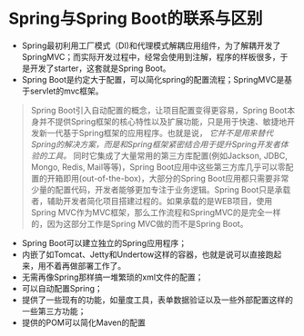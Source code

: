 # Spring与Spring Boot的联系与区别

- Spring最初利用工厂模式（DI)和代理模式解耦应用组件，为了解耦开发了SpringMVC；而实际开发过程中，经常会使用到注解，程序的样板很多，于是开发了starter，这套就是Spring Boot。
- Spring Boot是约定大于配置，可以简化spring的配置流程；SpringMVC是基于servlet的mvc框架。
> Spring Boot引入自动配置的概念，让项目配置变得更容易，Spring Boot本身并不提供Spring框架的核心特性以及扩展功能，只是用于快速、敏捷地开发新一代基于Spring框架的应用程序。也就是说， _它并不是用来替代Spring的解决方案，而是和Spring框架紧密结合用于提升Spring开发者体验的工具。_ 同时它集成了大量常用的第三方库配置(例如Jackson, JDBC, Mongo, Redis, Mail等等)，Spring Boot应用中这些第三方库几乎可以零配置的开箱即用(out-of-the-box)，大部分的Spring Boot应用都只需要非常少量的配置代码，开发者能够更加专注于业务逻辑。Spring Boot只是承载者，辅助开发者简化项目搭建过程的。如果承载的是WEB项目，使用Spring MVC作为MVC框架，那么工作流程和SpringMVC的是完全一样的，因为这部分工作是Spring MVC做的而不是Spring Boot。

* Spring Boot可以建立独立的Spring应用程序；
* 内嵌了如Tomcat、Jetty和Undertow这样的容器，也就是说可以直接跑起来，用不着再做部署工作了。
* 无需再像Spring那样搞一堆繁琐的xml文件的配置；
* 可以自动配置Spring；
* 提供了一些现有的功能，如量度工具，表单数据验证以及一些外部配置这样的一些第三方功能；
* 提供的POM可以简化Maven的配置